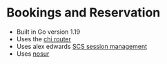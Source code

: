 # Bookings and Reservation
- Built in Go version 1.19
- Uses the [chi router](github.com/alexedwards/scs/v2)
- Uses alex edwards [SCS session management](github.com/alexedwards/scs/v2)
- Uses [nosur](github.com/justinas/nosurf)
